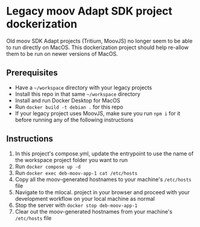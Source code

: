 # Legacy moov Adapt SDK project dockerization

Old moov SDK Adapt projects (Tritium, MoovJS) no longer seem to be able to run
directly on MacOS. This dockerization project should help re-allow them to be
run on newer versions of MacOS.

## Prerequisites

- Have a `~/workspace` directory with your legacy projects
- Install this repo in that same `~/workspace` directory
- Install and run Docker Desktop for MacOS
- Run `docker build -t debian .` for this repo
- If your legacy project uses MoovJS, make sure you run `npm i` for it before
  running any of the following instructions

## Instructions

1. In this project's compose.yml, update the entrypoint to use the name of the
   workspace project folder you want to run
2. Run `docker compose up -d`
3. Run `docker exec deb-moov-app-1 cat /etc/hosts`
4. Copy all the moov-generated hostnames to your machine's `/etc/hosts` file
5. Navigate to the mlocal. project in your browser and proceed with your
   development workflow on your local machine as normal
6. Stop the server with `docker stop deb-moov-app-1`
7. Clear out the moov-generated hostnames from your machine's `/etc/hosts` file
